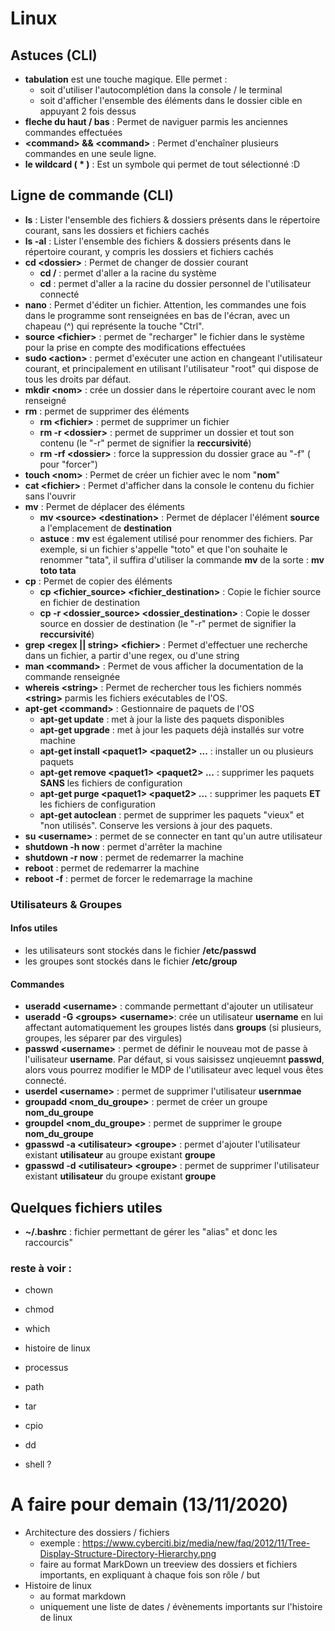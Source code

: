 # Linux

## Astuces (CLI)

- **tabulation** est une touche magique. Elle permet : 
  - soit d'utiliser l'autocomplétion dans la console / le terminal
  - soit d'afficher l'ensemble des éléments dans le dossier cible en appuyant 2 fois dessus
- **fleche du haut / bas** : Permet de naviguer parmis les anciennes commandes effectuées
- **\<command\> && \<command\>** : Permet d'enchaîner plusieurs commandes en une seule ligne.
- **le wildcard \( * \)** : Est un symbole qui permet de tout sélectionné :D

## Ligne de commande (CLI)

- **ls** : Lister l'ensemble des fichiers & dossiers présents dans le répertoire courant, sans les dossiers et fichiers cachés
- **ls -al** : Lister l'ensemble des fichiers & dossiers présents dans le répertoire courant, y compris les dossiers et fichiers cachés
- **cd \<dossier\>** : Permet de changer de dossier courant
  - **cd /** : permet d'aller a la racine du système
  - **cd** : permet d'aller a la racine du dossier personnel de l'utilisateur connecté
- **nano** : Permet d'éditer un fichier. Attention, les commandes une fois dans le programme sont renseignées en bas de l'écran, avec un chapeau (^) qui représente la touche "Ctrl".
- **source \<fichier\>** : permet de "recharger" le fichier dans le système pour la prise en compte des modifications effectuées
- **sudo \<action\>** : permet d'exécuter une action en changeant l'utilisateur courant, et principalement en utilisant l'utilisateur "root" qui dispose de tous les droits par défaut.
- **mkdir \<nom\>** : crée un dossier dans le répertoire courant avec le nom renseigné
- **rm** : permet de supprimer des éléments
  - **rm \<fichier\>** : permet de supprimer un fichier
  - **rm -r \<dossier\>** : permet de supprimer un dossier et tout son contenu (le "-r" permet de signifier la __reccursivité__)
  - **rm -rf \<dossier\>** : force la suppression du dossier grace au "-f" ( pour "forcer")
- **touch \<nom\>** : Permet de créer un fichier avec le nom "__nom__"
- **cat \<fichier\>** : Permet d'afficher dans la console le contenu du fichier sans l'ouvrir
- **mv** : Permet de déplacer des éléments
  - **mv \<source\> \<destination\>** : Permet de déplacer l'élément __source__ a l'emplacement de __destination__
  - **astuce** : __mv__ est également utilisé pour renommer des fichiers. Par exemple, si un fichier s'appelle "toto" et que l'on souhaite le renommer "tata", il suffira d'utiliser la commande __mv__ de la sorte : **mv toto tata**
- **cp** : Permet de copier des éléments
  - **cp \<fichier_source\> \<fichier_destination\>** : Copie le fichier source en fichier de destination
  - **cp -r \<dossier_source\> \<dossier_destination\>** : Copie le dosser source en dossier de destination (le "-r" permet de signifier la __reccursivité__)
- **grep \<regex || string\> \<fichier\>** : Permet d'effectuer une recherche dans un fichier, a partir d'une regex, ou d'une string
- **man \<command\>** : Permet de vous afficher la documentation de la commande renseignée
- **whereis \<string\>** : Permet de rechercher tous les fichiers nommés __\<string\>__ parmis les fichiers exécutables de l'OS.
- **apt-get \<command\>** : Gestionnaire de paquets de l'OS
  - **apt-get update** : met à jour la liste des paquets disponibles
  - **apt-get upgrade** : met à jour les paquets déjà installés sur votre machine
  - **apt-get install \<paquet1\> \<paquet2\> ...** : installer un ou plusieurs paquets
  - **apt-get remove \<paquet1\> \<paquet2\> ...** : supprimer les paquets __SANS__ les fichiers de configuration
  - **apt-get purge \<paquet1\> \<paquet2\> ...** : supprimer les paquets __ET__ les fichiers de configuration
  - **apt-get autoclean** : permet de supprimer les paquets "vieux" et "non utilisés". Conserve les versions à jour des paquets.
- **su \<username\>** : permet de se connecter en tant qu'un autre utilisateur
- **shutdown -h now** : permet d'arrêter la machine
- **shutdown -r now** : permet de redemarrer la machine
- **reboot** : permet de redemarrer la machine
- **reboot -f** : permet de forcer le redemarrage la machine

### Utilisateurs & Groupes

#### Infos utiles
- les utilisateurs sont stockés dans le fichier __/etc/passwd__
- les groupes sont stockés dans le fichier __/etc/group__

#### Commandes
- **useradd \<username\>** : commande permettant d'ajouter un utilisateur
- **useradd -G \<groups\> \<username\>**: crée un utilisateur __username__ en lui affectant automatiquement les groupes listés dans __groups__ (si plusieurs, groupes, les séparer par des virgules)
- **passwd \<username\>** : permet de définir le nouveau mot de passe à l'uilisateur __username__. Par défaut, si vous saisissez unqieuemnt __passwd__, alors vous pourrez modifier le MDP de l'utilisateur avec lequel vous êtes connecté.
- **userdel \<username\>** : permet de supprimer l'utilisateur __usernmae__
- **groupadd \<nom_du_groupe\>** : permet de créer un groupe __nom_du_groupe__
- **groupdel \<nom_du_groupe\>** : permet de supprimer le groupe __nom_du_groupe__
- **gpasswd -a \<utilisateur\> \<groupe\>** : permet d'ajouter l'utilisateur existant __utilisateur__ au groupe existant __groupe__
- **gpasswd -d \<utilisateur\> \<groupe\>** : permet de supprimer l'utilisateur existant __utilisateur__ du groupe existant __groupe__

## Quelques fichiers utiles
- **~/.bashrc** : fichier permettant de gérer les "alias" et donc les raccourcis"


### reste à voir : 
- chown
- chmod
- which
- histoire de linux
- processus
- path
- tar
- cpio
- dd

- shell ?

# A faire pour demain (13/11/2020) 
- Architecture des dossiers / fichiers
  - exemple : https://www.cyberciti.biz/media/new/faq/2012/11/Tree-Display-Structure-Directory-Hierarchy.png
  - faire au format MarkDown un treeview des dossiers et fichiers importants, en expliquant à chaque fois son rôle / but
- Histoire de linux
  - au format markdown
  - uniquement une liste de dates / évènements importants sur l'histoire de linux
